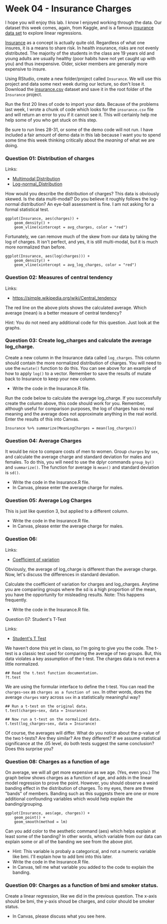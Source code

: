 # Week 04 - Insurance Charges

I hope you will enjoy this lab. I know I enjoyed working through the
data. Our dataset this week comes, again, from Kaggle, and is a famous
[insurance data set](https://www.kaggle.com/mirichoi0218/insurance) to
explore linear regressions.

[Insurance](https://en.wikipedia.org/wiki/History_of_insurance) as a
concept is actually quite old. Regardless of what one insures, it is a
means to share risk. In health insurance, risks are not evenly
distributed. The majority of the students in the class are 19 years
old and young adults are usually healthy (poor habits have not yet
caught up with you) and thus inexpensive. Older, sicker members are
generally more expensive to insure.

Using RStudio, create a new folder/project called `Insurance`. We will
use this project and data some next week during our lecture, so don't
lose it. Download the <a
href="https://raw.githubusercontent.com/intro-to-data/Data/master/insurance.csv"
download>insurance.csv</a> dataset and save it in the root folder of
the `Insurance` project.

Run the first 20 lines of code to import your data. Because of the
problems last week, I wrote a chunk of code which looks for the
`insurance.csv` file and will return an error to you if it cannot see
it. This will certainly help me help some of you who get stuck on this
step.

Be sure to run lines 28-31, or some of the demo code will not run. I
have included a fair amount of demo data in this lab because I want
you to spend some time this week thinking critically about the
_meaning_ of what we are doing.

### Question 01: Distribution of charges

Links:
- [Multimodal Distribution](https://en.wikipedia.org/wiki/Multimodal_distribution)
- [Log-normal_Distribution](https://en.wikipedia.org/wiki/Log-normal_distribution)

How would you describe the distribution of charges?  This data is
obviously skewed. Is the data multi-modal? Do you believe it roughly
follows the log-normal distribution? An eye-ball assessment is fine. I
am not asking for a formal statistical test.

``` 
ggplot(Insurance, aes(charges)) +
    geom_density() +
    geom_vline(xintercept = avg_charges, color = "red")
```

Fortunately, we can remove much of the skew from our data by taking
the log of charges. It isn't perfect, and yes, it is still
multi-modal, but it is much more normalized than before.

```
ggplot(Insurance, aes(log(charges))) +
    geom_density() +
    geom_vline(xintercept = avg_log_charges, color = "red")
```

### Question 02: Measures of central tendency

Links:
- https://simple.wikipedia.org/wiki/Central_tendency

The red line on the above plots shows the calculated average. Which
average (mean) is a better measure of central tendency?

Hint: You do not need any additional code for this question. Just look
at the graphs.

### Question 03: Create log_charges and calculate the average log_charge.

Create a new column in the Insurance data called `log_charges`. This
column should contain the more normalized distribution of charges.
You will need to use the `mutate()` function to do this. You can see
above for an example of how to apply `log()` to a vector. Remember to
save the results of mutate back to Insurance to keep your new column.

- Write the code in the Insurance.R file.

Run the code below to calculate the average log_charge. If you successfully
create the column above, this code should work for you. Remember,
although useful for comparison purposes, the log of charges has no
real meaning and the average does not approximate anything in the real
world. Enter the results of this into Canvas.

```
Insurance %>% summarize(MeanLogCharges = mean(log_charges))
```

### Question 04: Average Charges

It would be nice to compare costs of men to women. Group `charges` by
`sex`, and calculate the average charge and standard deviation for males
and females. To do this, you will need to use the dplyr commands
`group_by()` and `summarize()`. The function for average is `mean()` and
standard deviation is `sd()`.

- Write the code in the Insurance.R file.
- In Canvas, please  enter the average charge for males.

### Question 05: Average Log Charges

This is just like question 3, but applied to a different column.

- Write the code in the Insurance.R file.
- In Canvas, please  enter the average charge for males.


### Question 06:

Links:
- [Coefficient of variation](https://en.wikipedia.org/wiki/Coefficient_of_variation)

Obviously, the average of log_charge is different than the average
charge. Now, let's discuss the differences in standard deviation.

Calculate the coefficient of variation for charges and log_charges.
Anytime you are compariing groups where the sd is a high proportion of
the mean, you have the opportunity for misleading results.  Note: This
happens frequently.

- Write the code in the Insurance.R file.

Question 07: Student's T-Test

Links:

- [Student's T Test](https://en.wikipedia.org/wiki/Student%27s_t-test)

We haven't done this yet in class, so I'm going to give you the
code. The t-test is a classic test used for comparing the average of
two groups. But, this data violates a key assumption of the
t-test. The charges data is not even a little normalized.


```
## Read the t.test function documentation.
?t.test 
```

We are using the formular interface to define the t-test. You can read
the `charges~sex` as `charges as a function of sex`. In other words,
does the average `charges` vary across `sex` in a statistically
meaningful way?

```
## Run a t-test on the original data.
t.test(charges~sex, data = Insurance)
```

```
## Now run a t-test on the normalized data.
t.test(log_charges~sex, data = Insurance)
```

Of course, the averages will differ. What do you notice about the
p-value of the two t-tests? Are they similar? Are they different? If
we assume statistical significance at the .05 level, do both tests
suggest the same conclusion? Does this surprise you?


### Question 08: Charges as a function of age

On average, we will all get more expensive as we age. (Yes, even you.)
The graph below shows charges as a function of age, and adds in the
linear model regression to prove the point. However, you should
observe a weird banding effect in the distribution of charges. To my
eyes, there are three "bands" of members. Banding such as this
suggests there are one or more additional confounding variables which
would help explain the banding/grouping.

```
ggplot(Insurance, aes(age, charges)) +
    geom_point() +
    geom_smooth(method = lm)
```

Can you add color to the aesthetic command (aes) which helps explain
at least some of the banding? In other words, which variable from our
data can explain some or all of the banding we see from the above
plot.

- Hint: This variable is probaly a categorical, and not a numeric
  variable like bmi. I'll explain how to add bmi into this later.
- Write the code in the Insurance.R file.
- In Canvas, tell me what variable you added to the code to explain
  the banding.

### Question 09: Charges as a function of bmi and smoker status.

Create a linear regression, like we did in the previous question. The
x-axis should be bmi, the y-axis shoud be charges, and color should be
smoker status.


- In Canvas, please discuss what you see here.

